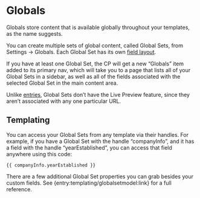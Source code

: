 Globals
=======

Globals store content that is available globally throughout your templates, as the name suggests.

You can create multiple sets of global content, called Global Sets, from Settings → Globals. Each Global Set has its own [field layout]({entry:docs/fields:url}#field-layouts).

If you have at least one Global Set, the CP will get a new “Globals” item added to its primary nav, which will take you to a page that lists all of your Global Sets in a sidebar, as well as all of the fields associated with the selected Global Set in the main content area.

Unlike [entries]({entry:docs/sections-and-entries:url}#entries), Global Sets don’t have the Live Preview feature, since they aren’t associated with any one particular URL.

## Templating

You can access your Global Sets from any template via their handles. For example, if you have a Global Set with the handle “companyInfo”, and it has a field with the handle “yearEstablished”, you can access that field anywhere using this code:

```twig
{{ companyInfo.yearEstablished }}
```

There are a few additional Global Set properties you can grab besides your custom fields. See {entry:templating/globalsetmodel:link} for a full reference.

